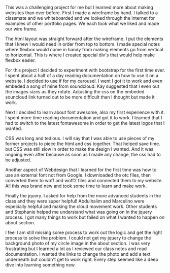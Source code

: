This was a challenging project for me but I learned more about making websites than ever before.  First I made a wireframe by hand.  I talked to a classmate and we whiteboarded and we looked through the internet for examples of other portfolio pages.  We each took what we liked and made our wire frame.

The html layout was straight forward after the wireframe.  I put the elements that I knew I would need in order from top to bottom.  I made special notes where flexbox would come in handy from making elements go from vertical to horizontal.  This is where I created special div's that would help make flexbox easier.

For this project I decided to experiment with bootstrap for the first time ever.  I spent about a half of a day reading documentation on how to use it on a website.  I decided to use if for my carousel.  I went I got it to work and even embeded a song of mine from soundcloud.  Kay suggested that I even out the images sizes as they rotate. Adjusting the css on the embeded souncloud link turned out to be more difficult than I thought but made it work.

Next I decided to learn about font awesome, also my first experience with it.  I spent more time reading documentation and got it to work.  I learned that I had to switch to the latest fontawesome in order to get the latest logos that I wanted.

CSS was long and tedious.  I will say that I was able to use pieces of my former projects to piece the html and css together.  That helped save time.  but CSS was still slow in order to make the design I wanted.  And it was ongoing even after because as soon as I made any change, the css had to be adjusted.

Another aspect of Webdesign that I learned for the first time was how to use an external font not from Google.  I downloaded the otc files, then converted them to woff and woff2 files and connected them to my website.  All this was brand new and took some time to learn and make work.

Finally the jquery.  I asked for help from the more advanced students in the class and they were super helpful!  Abdulhalim and Marcelino were especially helpful and making the cloud movement work.  Other students and Stephanie helped me understand what was going on in the jquery process.  I got many things to work but failed on what I wanted to happen on about section.

I feel I am still missing some process to work out the logic and get the right process to solve the problem.  I could not get my jquery to change the background photo of my circle image in the about section.  I was very frustrating but I learned a lot as I reviewed our class notes and read documentation.  I wanted the links to change the photo and add a text underneath but couldn't get to work right.  Every step seemed like a deep dive into learning something new.



